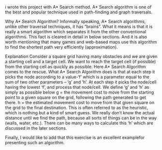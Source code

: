 i wrote this project with A* Search method. A* Search algorithm is one of the best and popular technique used in path-finding and graph traversals.

Why A* Search Algorithm? Informally speaking, A* Search algorithms, unlike other traversal techniques, it has “brains”. What it means is that it is really a smart algorithm which separates it from the other conventional algorithms. This fact is cleared in detail in below sections. And it is also worth mentioning that many games and web-based maps use this algorithm to find the shortest path very efficiently (approximation).

Explanation Consider a square grid having many obstacles and we are given a starting cell and a target cell. We want to reach the target cell (if possible) from the starting cell as quickly as possible. Here A* Search Algorithm comes to the rescue. What A* Search Algorithm does is that at each step it picks the node according to a value-‘f’ which is a parameter equal to the sum of two other parameters – ‘g’ and ‘h’. At each step it picks the node/cell having the lowest ‘f’, and process that node/cell. We define ‘g’ and ‘h’ as simply as possible below g = the movement cost to move from the starting point to a given square on the grid, following the path generated to get there. h = the estimated movement cost to move from that given square on the grid to the final destination. This is often referred to as the heuristic, which is nothing but a kind of smart guess. We really don’t know the actual distance until we find the path, because all sorts of things can be in the way (walls, water, etc.). There can be many ways to calculate this ‘h’ which are discussed in the later sections.

Finally, I would like to add that this exercise is an excellent examplefor presenting such an algorithm.
